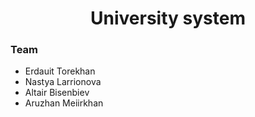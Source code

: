 <div id = "header", align = "center">
  <h1> University system </h1>
</div>

<div id = "header">
  <h3>    Team </h3>
  <ul>
    <li>Erdauit Torekhan
    <li>Nastya Larrionova
    <li>Altair Bisenbiev
    <li>Aruzhan Meiirkhan
  </ul>
</div>

